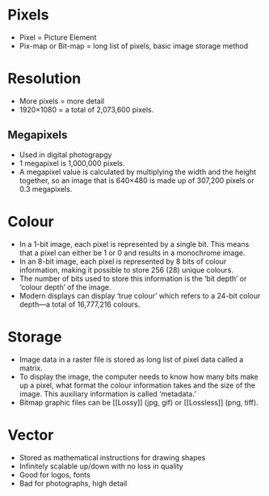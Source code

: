# Pixels
- Pixel = Picture Element
- Pix-map or Bit-map = long list of pixels, basic image storage method
# Resolution
- More pixels = more detail
- 1920×1080 = a total of 2,073,600 pixels.
## Megapixels
- Used in digital photograpgy
- 1 megapixel is 1,000,000 pixels.
- A megapixel value is calculated by multiplying the width and the height together, so an image that is 640×480 is made up of 307,200 pixels or 0.3 megapixels.

# Colour
- In a 1-bit image, each pixel is represented by a single bit. This means that a pixel can either be 1 or 0 and results in a monochrome image.  
- In an 8-bit image, each pixel is represented by 8 bits of colour information, making it possible to store 256 (28) unique colours.
- The number of bits used to store this information is the ‘bit depth’ or ‘colour depth’ of the image.
- Modern displays can display ‘true colour’ which refers to a 24-bit colour depth—a total of 16,777,216 colours.

# Storage
- Image data in a raster file is stored as long list of pixel data called a matrix.
- To display the image, the computer needs to know how many bits make up a pixel, what format the colour information takes and the size of the image. This auxiliary information is called ‘metadata.’
- Bitmap graphic files can be [[Lossy]] (jpg, gif) or [[Lossless]] (png, tiff).

# Vector
- Stored as mathematical instructions for drawing shapes
- Infinitely scalable up/down with no loss in quality
- Good for logos, fonts
- Bad for photographs, high detail